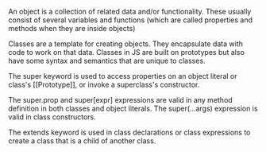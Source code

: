 An object is a collection of related data and/or functionality. These usually consist of several variables and functions (which are called properties and methods when they are inside objects)

Classes are a template for creating objects. They encapsulate data with code to work on that data. Classes in JS are built on prototypes but also have some syntax and semantics that are unique to classes.

The super keyword is used to access properties on an object literal or class's [[Prototype]], or invoke a superclass's constructor.

The super.prop and super[expr] expressions are valid in any method definition in both classes and object literals. The super(...args) expression is valid in class constructors.

The extends keyword is used in class declarations or class expressions to create a class that is a child of another class.
